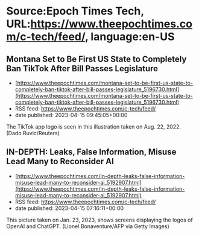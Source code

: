 # Source:Epoch Times Tech, URL:https://www.theepochtimes.com/c-tech/feed/, language:en-US

## Montana Set to Be First US State to Completely Ban TikTok After Bill Passes Legislature
 - [https://www.theepochtimes.com/montana-set-to-be-first-us-state-to-completely-ban-tiktok-after-bill-passes-legislature_5196730.html](https://www.theepochtimes.com/montana-set-to-be-first-us-state-to-completely-ban-tiktok-after-bill-passes-legislature_5196730.html)
 - RSS feed: https://www.theepochtimes.com/c-tech/feed/
 - date published: 2023-04-15 09:45:05+00:00

The TikTok app logo is seen in this illustration taken on Aug. 22, 2022. (Dado Ruvic/Reuters)

## IN-DEPTH: Leaks, False Information, Misuse Lead Many to Reconsider AI
 - [https://www.theepochtimes.com/in-depth-leaks-false-information-misuse-lead-many-to-reconsider-ai_5192907.html](https://www.theepochtimes.com/in-depth-leaks-false-information-misuse-lead-many-to-reconsider-ai_5192907.html)
 - RSS feed: https://www.theepochtimes.com/c-tech/feed/
 - date published: 2023-04-15 07:16:11+00:00

This picture taken on Jan. 23, 2023, shows screens displaying the logos of OpenAI and ChatGPT. (Lionel Bonaventure/AFP via Getty Images)

